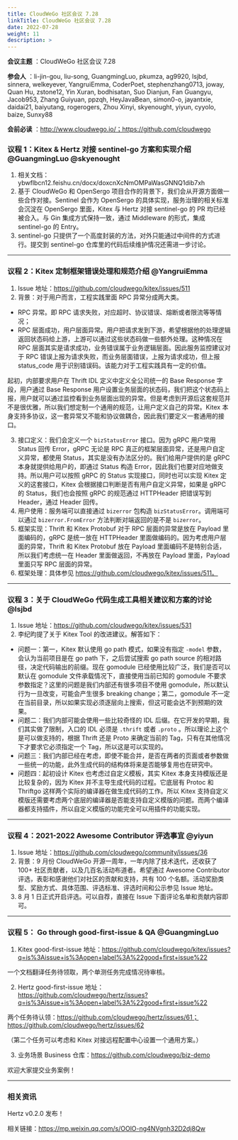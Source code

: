 ```yaml
---
title: CloudWeGo 社区会议 7.28
linkTitle: CloudWeGo 社区会议 7.28
date: 2022-07-28
weight: 11
description: >
---
```


**会议主题** ：CloudWeGo 社区会议 7.28

**参会人** ：li-jin-gou, liu-song, GuangmingLuo, pkumza, ag9920, lsjbd, sinnera, welkeyever, YangruiEmma, CoderPoet, stephenzhang0713, joway, Quan Hu, zstone12, Yin Xuran, bodhisatan, Suo Dianjun, Fan Guangyu, Jacob953, Zhang Guiyuan, ppzqh, HeyJavaBean, simon0-o, jayantxie, daidai21, baiyutang, rogerogers, Zhou Xinyi, skyenought, yiyun, cyyolo, baize, Sunxy88

**会前必读** ：http://www.cloudwego.io/；https://github.com/cloudwego

### 议程 1：Kitex & Hertz 对接 sentinel-go 方案和实现介绍 @GuangmingLuo @skyenought

1. 相关文档：ybwflbcn12.feishu.cn/docx/doxcnXcNmOMPaWasGNNQ1dib7xh
2. 基于 CloudWeGo 和 OpenSergo 项目合作的背景下，我们会从开源方面做一些合作对接。Sentinel 会作为 OpenSergo 的具体实现，服务治理的相关标准会沉淀在 OpenSergo 里面，Kitex 与 Hertz 对接 sentinel-go 的 PR 均已经被合入。与 Gin 集成方式保持一致，通过 Middleware 的形式，集成 sentinel-go 的 Entry。
3. sentinel-go 只提供了一个高度封装的方法，对外只能通过中间件的方式进行。提交到 sentinel-go 仓库里的代码后续维护情况还需进一步讨论。

---

### 议程 2：Kitex 定制框架错误处理和规范介绍 @YangruiEmma

1. Issue 地址：https://github.com/cloudwego/kitex/issues/511
2. 背景：对于用户而言，工程实践里面 RPC 异常分成两大类。

* RPC 异常。即 RPC 请求失败，对应超时、协议错误、熔断或者限流等等情况；
* RPC 层面成功，用户层面异常。用户把请求发到下游，希望根据他的处理逻辑返回状态码给上游，上游可以通过这些状态码做一些额外处理。这种情况在 RPC 层面其实是请求成功，业务错误属于业务逻辑层面。因此服务监控建议对于 RPC 错误上报为请求失败，而业务层面错误，上报为请求成功，但上报 status_code 用于识别错误码。该能力对于工程实践具有一定的价值。

起初，内部要求用户在 Thrift IDL 定义中定义全公司统一的 Base Response 字段，用户通过  Base Response 用户设置业务层面的状态码，我们把这个状态码上报，用户就可以通过监控看到业务层面出现的异常。但是考虑到开源后这套规范并不是很优雅，所以我们想定制一个通用的规范，让用户定义自己的异常。Kitex 本身支持多协议，这一套异常又不能和协议做耦合，因此我们要定义一套通用的接口。

3. 接口定义：我们会定义一个 `bizStatusError` 接口。因为 gRPC 用户常用 Status 回传 Error，gRPC 无论是 RPC 真正的框架层面异常，还是用户自定义异常，都使用 Status，其实是没有办法区分的。我们给用户提供的是 gRPC 本身就提供给用户的，即通过 Status 构造 Error，因此我们也要对应地做支持。所以用户可以按照 gRPC 的 Status 实现接口，同时也可以实现 Kitex 定义的这套接口，Kitex 会根据接口判断是否有用户自定义异常，如果是 gRPC 的 Status，我们也会按照 gRPC 的规范通过 HTTPHeader 把错误写到 Header，通过 Header 回传。
4. 用户使用：服务端可以直接通过 `bizerror` 包构造 `bizStatusError`。调用端可以通过 `bizerror.FromError` 方法判断对端返回的是不是 `bizerror`。
5. 框架实现：Thrift 和 Kitex Protobuf 对于 RPC 层面的异常是放在 Payload 里面编码的，gRPC 是统一放在 HTTPHeader 里面做编码的。因为考虑用户层面的异常，Thrift 和 Kitex Protobuf 放在 Payload 里面编码不是特别合适，所以我们考虑统一在 Header 里面做返回，不再放在 Payload 里面，Payload 里面只写 RPC 层面的异常。
6. 框架处理：具体参见 https://github.com/cloudwego/kitex/issues/511。

---

### 议程 3：关于 CloudWeGo 代码生成工具相关建议和方案的讨论 @lsjbd

1. Issue 地址：https://github.com/cloudwego/kitex/issues/531
2. 李纪昀提了关于 Kitex Tool 的改进建议。解答如下：

* 问题一：第一，Kitex 默认使用 go path 模式，如果没有指定 `-model` 参数，会认为当前项目是在 go path 下，之后尝试搜索 go path source 的相对路径，决定代码输出的前缀。现在 gomodule 已经使用比较广泛，我们是否可以默认在 gomodule 文件承载情况下，直接使用当前已知的 gomodule 不要求参数指定？这里的问题是我们内部还有很多项目不使用 gomodule，所以默认行为一旦改变，可能会产生很多 breaking change；第二，gomodule 不一定在当前目录，所以如果实现必须逐层向上搜索，但这可能会达不到预期的效果。
* 问题二：我们内部可能会使用一些比较奇怪的 IDL 后缀。在它开发的早期，我们其实做了限制，入口的 IDL 必须是 `.thrift` 或者 `.proto` 。所以理论上这个是可以做支持的，根据 Thrift 还是 Proto 来确定当前的 Tag，只有在其他情况下才要求它必须指定一个 Tag，所以这是可以实现的。
* 问题三：我们内部已经在考虑，即使不能合并，是否在两者的页面或者参数做一些统一的功能，此外生成代码的结构体将来是否能够复用也在研究中。
* 问题四：起初设计 Kitex 也考虑过自定义模板，其实 Kitex 本身支持模版还是比较复杂的，因为 Kitex 并不主导生成代码的过程。它底层有 Protoc 和 Thriftgo 这样两个实际的编译器在做生成代码的工作。所以 Kitex 支持自定义模版还需要考虑两个底层的编译器是否能支持自定义模版的问题。而两个编译器都支持插件，所以自定义模版的功能完全可以用插件的功能实现。

---

### 议程 4：2021-2022 Awesome Contributor 评选事宜 @yiyun

1. Issue 地址：https://github.com/cloudwego/community/issues/36
2. 背景：9 月份 CloudWeGo 开源一周年，一年内除了技术迭代，还收获了 100+ 社区贡献者，以及几百名活动布道者。希望通过 Awesome Contributor 评选，表彰和感谢他们对社区的贡献和支持，共有 100 个名额。活动奖励类型、奖励方式、具体范围、评选标准、评选时间和公示参见 Issue 地址。
3. 8 月 1 日正式开启评选。可以自荐，直接在 Issue 下面评论名单和贡献内容即可。

---

### 议程 5： Go through good-first-issue & QA @GuangmingLuo

1. Kitex good-first-issue 地址：https://github.com/cloudwego/kitex/issues?q=is%3Aissue+is%3Aopen+label%3A%22good+first+issue%22

一个文档翻译任务待领取，两个单测任务完成情况待审核。

2. Hertz good-first-issue 地址：https://github.com/cloudwego/hertz/issues?q=is%3Aissue+is%3Aopen+label%3A%22good+first+issue%22

两个任务待认领：https://github.com/cloudwego/hertz/issues/61；https://github.com/cloudwego/hertz/issues/62

（第二个任务可以考虑和 Kitex 对接远程配置中心设置一个通用方案。）

3. 业务场景 Business 仓库：https://github.com/cloudwego/biz-demo

欢迎大家提交业务案例！

---

### 相关资讯

Hertz v0.2.0 发布！

相关链接：https://mp.weixin.qq.com/s/OOlO-ng4NVgnh32D2dj8Qw

